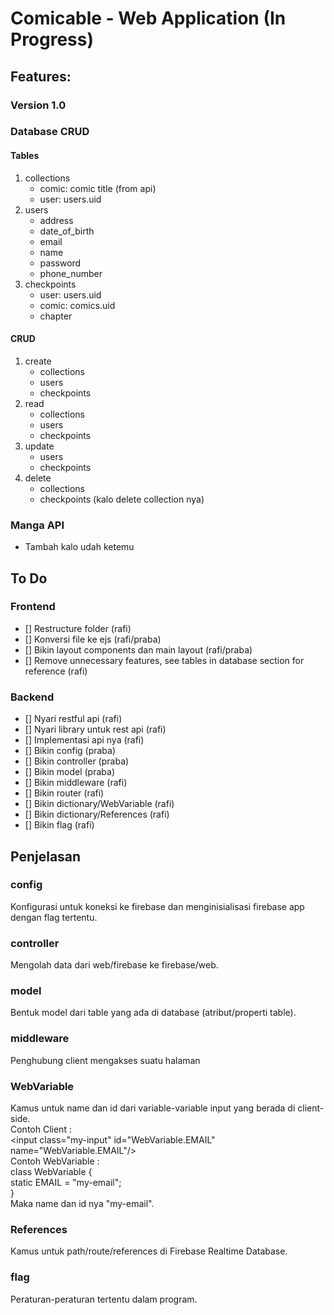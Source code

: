 # Comicable - Web Application (In Progress)

## Features:
### Version 1.0


### Database CRUD
#### Tables
1. collections
   - comic: comic title (from api)
   - user: users.uid
2. users
   - address
   - date_of_birth
   - email
   - name
   - password
   - phone_number
3. checkpoints
   - user: users.uid
   - comic: comics.uid
   - chapter

#### CRUD
1. create
   - collections
   - users
   - checkpoints
2. read
   - collections
   - users
   - checkpoints
3. update
   - users
   - checkpoints
4. delete
   - collections
   - checkpoints (kalo delete collection nya)
 
### Manga API
- Tambah kalo udah ketemu

## To Do
### Frontend
- [] Restructure folder (rafi)
- [] Konversi file ke ejs (rafi/praba)
- [] Bikin layout components dan main layout (rafi/praba)
- [] Remove unnecessary features, see tables in database section for reference (rafi)

### Backend
- [] Nyari restful api (rafi)
- [] Nyari library untuk rest api (rafi)
- [] Implementasi api nya (rafi)
- [] Bikin config (praba)
- [] Bikin controller (praba)
- [] Bikin model (praba)
- [] Bikin middleware (rafi)
- [] Bikin router (rafi)
- [] Bikin dictionary/WebVariable (rafi)
- [] Bikin dictionary/References (rafi)
- [] Bikin flag (rafi)

## Penjelasan
### config
Konfigurasi untuk koneksi ke firebase dan menginisialisasi firebase app dengan flag tertentu.

### controller
Mengolah data dari web/firebase ke firebase/web.

### model
Bentuk model dari table yang ada di database (atribut/properti table).

### middleware
Penghubung client mengakses suatu halaman

### WebVariable
Kamus untuk name dan id dari variable-variable input yang berada di client-side.\
Contoh Client : \
\<input class="my-input" id="WebVariable.EMAIL" name="WebVariable.EMAIL"/>\
Contoh WebVariable : \
class WebVariable { \
    static EMAIL = "my-email";\
}\
Maka name dan id nya "my-email".

### References
Kamus untuk path/route/references di Firebase Realtime Database.

### flag
Peraturan-peraturan tertentu dalam program.